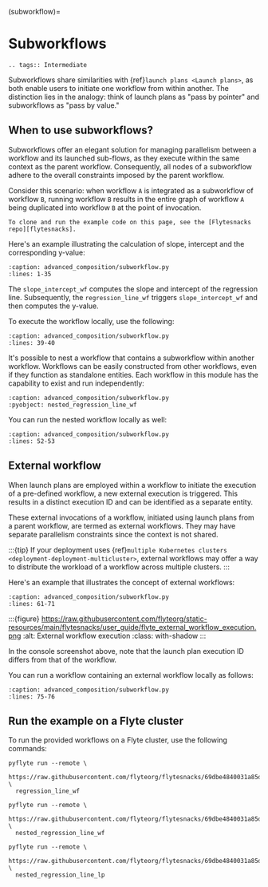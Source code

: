 (subworkflow)=

# Subworkflows

```{eval-rst}
.. tags:: Intermediate
```

Subworkflows share similarities with {ref}`launch plans <Launch plans>`, as both enable users to initiate one workflow from within another.
The distinction lies in the analogy: think of launch plans as "pass by pointer" and subworkflows as "pass by value."

## When to use subworkflows?

Subworkflows offer an elegant solution for managing parallelism between a workflow and its launched sub-flows,
as they execute within the same context as the parent workflow.
Consequently, all nodes of a subworkflow adhere to the overall constraints imposed by the parent workflow.

Consider this scenario: when workflow `A` is integrated as a subworkflow of workflow `B`,
running workflow `B` results in the entire graph of workflow `A` being duplicated into workflow `B` at the point of invocation.

```{note}
To clone and run the example code on this page, see the [Flytesnacks repo][flytesnacks].
```

Here's an example illustrating the calculation of slope, intercept and the corresponding y-value:

```{rli} https://raw.githubusercontent.com/flyteorg/flytesnacks/69dbe4840031a85d79d9ded25f80397c6834752d/examples/advanced_composition/advanced_composition/subworkflow.py
:caption: advanced_composition/subworkflow.py
:lines: 1-35
```

The `slope_intercept_wf` computes the slope and intercept of the regression line.
Subsequently, the `regression_line_wf` triggers `slope_intercept_wf` and then computes the y-value.

To execute the workflow locally, use the following:

```{rli} https://raw.githubusercontent.com/flyteorg/flytesnacks/69dbe4840031a85d79d9ded25f80397c6834752d/examples/advanced_composition/advanced_composition/subworkflow.py
:caption: advanced_composition/subworkflow.py
:lines: 39-40
```

It's possible to nest a workflow that contains a subworkflow within another workflow.
Workflows can be easily constructed from other workflows, even if they function as standalone entities.
Each workflow in this module has the capability to exist and run independently:

```{rli} https://raw.githubusercontent.com/flyteorg/flytesnacks/69dbe4840031a85d79d9ded25f80397c6834752d/examples/advanced_composition/advanced_composition/subworkflow.py
:caption: advanced_composition/subworkflow.py
:pyobject: nested_regression_line_wf
```

You can run the nested workflow locally as well:

```{rli} https://raw.githubusercontent.com/flyteorg/flytesnacks/69dbe4840031a85d79d9ded25f80397c6834752d/examples/advanced_composition/advanced_composition/subworkflow.py
:caption: advanced_composition/subworkflow.py
:lines: 52-53
```

## External workflow

When launch plans are employed within a workflow to initiate the execution of a pre-defined workflow,
a new external execution is triggered. This results in a distinct execution ID and can be identified
as a separate entity.

These external invocations of a workflow, initiated using launch plans from a parent workflow,
are termed as external workflows. They may have separate parallelism constraints since the context is not shared.

:::{tip}
If your deployment uses {ref}`multiple Kubernetes clusters <deployment-deployment-multicluster>`,
external workflows may offer a way to distribute the workload of a workflow across multiple clusters.
:::

Here's an example that illustrates the concept of external workflows:

```{rli} https://raw.githubusercontent.com/flyteorg/flytesnacks/69dbe4840031a85d79d9ded25f80397c6834752d/examples/advanced_composition/advanced_composition/subworkflow.py
:caption: advanced_composition/subworkflow.py
:lines: 61-71
```

:::{figure} https://raw.githubusercontent.com/flyteorg/static-resources/main/flytesnacks/user_guide/flyte_external_workflow_execution.png
:alt: External workflow execution
:class: with-shadow
:::

In the console screenshot above, note that the launch plan execution ID differs from that of the workflow.

You can run a workflow containing an external workflow locally as follows:

```{rli} https://raw.githubusercontent.com/flyteorg/flytesnacks/69dbe4840031a85d79d9ded25f80397c6834752d/examples/advanced_composition/advanced_composition/subworkflow.py
:caption: advanced_composition/subworkflow.py
:lines: 75-76
```

## Run the example on a Flyte cluster

To run the provided workflows on a Flyte cluster, use the following commands:

```
pyflyte run --remote \
  https://raw.githubusercontent.com/flyteorg/flytesnacks/69dbe4840031a85d79d9ded25f80397c6834752d/examples/advanced_composition/advanced_composition/subworkflow.py \
  regression_line_wf
```

```
pyflyte run --remote \
  https://raw.githubusercontent.com/flyteorg/flytesnacks/69dbe4840031a85d79d9ded25f80397c6834752d/examples/advanced_composition/advanced_composition/subworkflow.py \
  nested_regression_line_wf
```

```
pyflyte run --remote \
  https://raw.githubusercontent.com/flyteorg/flytesnacks/69dbe4840031a85d79d9ded25f80397c6834752d/examples/advanced_composition/advanced_composition/subworkflow.py \
  nested_regression_line_lp
```

[flytesnacks]: https://github.com/flyteorg/flytesnacks/tree/master/examples/advanced_composition/
